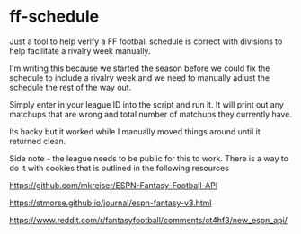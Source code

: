 # ff-schedule

Just a tool to help verify a FF football schedule is correct with divisions to help facilitate a rivalry week manually.

I'm writing this because we started the season before we could fix the schedule to include a rivalry week and we need to manually adjust the schedule the rest of the way out. 

Simply enter in your league ID into the script and run it. It will print out any matchups that are wrong and total number of matchups they currently have.

Its hacky but it worked while I manually moved things around until it returned clean.

Side note - the league needs to be public for this to work. There is a way to do it with cookies that is outlined in the following resources

https://github.com/mkreiser/ESPN-Fantasy-Football-API

https://stmorse.github.io/journal/espn-fantasy-v3.html

https://www.reddit.com/r/fantasyfootball/comments/ct4hf3/new_espn_api/
